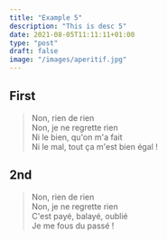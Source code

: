 ```yaml
---
title: "Example 5"
description: "This is desc 5"
date: 2021-08-05T11:11:11+01:00
type: "post"
draft: false
image: "/images/aperitif.jpg"
---
```


## First

> Non, rien de rien  
> Non, je ne regrette rien  
> Ni le bien, qu'on m'a fait  
> Ni le mal, tout ça m'est bien égal !

## 2nd

> Non, rien de rien  
> Non, je ne regrette rien  
> C'est payé, balayé, oublié  
> Je me fous du passé !
